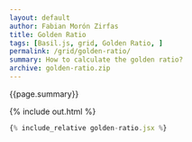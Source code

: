 ```yaml
---
layout: default
author: Fabian Morón Zirfas
title: Golden Ratio
tags: [Basil.js, grid, Golden Ratio, ]
permalink: /grid/golden-ratio/
summary: How to calculate the golden ratio?
archive: golden-ratio.zip
---
```


{{page.summary}}


<!-- more -->

{% include out.html %}

```js
{% include_relative golden-ratio.jsx %}
```



